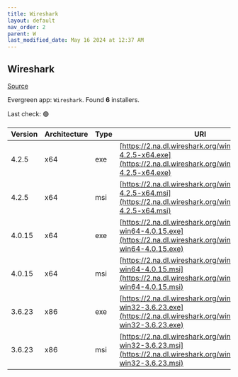 ```yaml
---
title: Wireshark
layout: default
nav_order: 2
parent: W
last_modified_date: May 16 2024 at 12:37 AM
---
```


## Wireshark

[Source](https://www.wireshark.org/#download)

Evergreen app: `Wireshark`. Found **6** installers.

Last check: 🟢

| Version | Architecture | Type | URI                                                                                                                              |
| ------- | ------------ | ---- | -------------------------------------------------------------------------------------------------------------------------------- |
| 4.2.5   | x64          | exe  | [https://2.na.dl.wireshark.org/win64/Wireshark-4.2.5-x64.exe](https://2.na.dl.wireshark.org/win64/Wireshark-4.2.5-x64.exe)       |
| 4.2.5   | x64          | msi  | [https://2.na.dl.wireshark.org/win64/Wireshark-4.2.5-x64.msi](https://2.na.dl.wireshark.org/win64/Wireshark-4.2.5-x64.msi)       |
| 4.0.15  | x64          | exe  | [https://2.na.dl.wireshark.org/win64/Wireshark-win64-4.0.15.exe](https://2.na.dl.wireshark.org/win64/Wireshark-win64-4.0.15.exe) |
| 4.0.15  | x64          | msi  | [https://2.na.dl.wireshark.org/win64/Wireshark-win64-4.0.15.msi](https://2.na.dl.wireshark.org/win64/Wireshark-win64-4.0.15.msi) |
| 3.6.23  | x86          | exe  | [https://2.na.dl.wireshark.org/win32/Wireshark-win32-3.6.23.exe](https://2.na.dl.wireshark.org/win32/Wireshark-win32-3.6.23.exe) |
| 3.6.23  | x86          | msi  | [https://2.na.dl.wireshark.org/win32/Wireshark-win32-3.6.23.msi](https://2.na.dl.wireshark.org/win32/Wireshark-win32-3.6.23.msi) |
